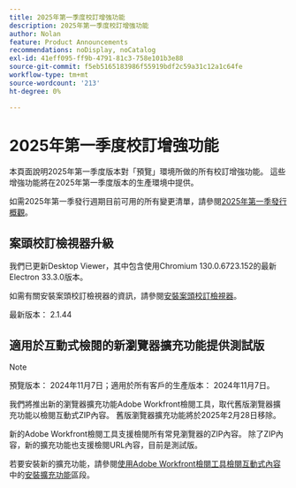```yaml
---
title: 2025年第一季度校訂增強功能
description: 2025年第一季度校訂增強功能
author: Nolan
feature: Product Announcements
recommendations: noDisplay, noCatalog
exl-id: 41eff095-ff9b-4791-81c3-758e101b3e88
source-git-commit: f5eb5165183986f55919bdf2c59a31c12a1c64fe
workflow-type: tm+mt
source-wordcount: '213'
ht-degree: 0%

---
```


# 2025年第一季度校訂增強功能

本頁面說明2025年第一季度版本對「預覽」環境所做的所有校訂增強功能。 這些增強功能將在2025年第一季度版本的生產環境中提供。

如需2025年第一季發行週期目前可用的所有變更清單，請參閱[2025年第一季發行概觀](/help/quicksilver/product-announcements/product-releases/25-q1-release-activity/25-q1-release-overview.md)。

## 案頭校訂檢視器升級

我們已更新Desktop Viewer，其中包含使用Chromium 130.0.6723.152的最新Electron 33.3.0版本。

如需有關安裝案頭校訂檢視器的資訊，請參閱[安裝案頭校訂檢視器](/help/quicksilver/review-and-approve-work/proofing/use-the-desktop-proofing-viewer/installing-desktop-proofing-viewer.md)。


最新版本： 2.1.44

## 適用於互動式檢閱的新瀏覽器擴充功能提供測試版

>[!NOTE]
>
>預覽版本： 2024年11月7日；適用於所有客戶的生產版本： 2024年11月7日。

我們將推出新的瀏覽器擴充功能Adobe Workfront檢閱工具，取代舊版瀏覽器擴充功能以檢閱互動式ZIP內容。 舊版瀏覽器擴充功能將於2025年2月28日移除。

新的Adobe Workfront檢閱工具支援檢閱所有常見瀏覽器的ZIP內容。 除了ZIP內容，新的擴充功能也支援檢閱URL內容，目前是測試版。

若要安裝新的擴充功能，請參閱[使用Adobe Workfront檢閱工具檢閱互動式內容](/help/quicksilver/review-and-approve-work/proofing/reviewing-proofs-within-workfront/review-a-proof/review-proof-in-web-viewer-extension.md)中的[安裝擴充功能](/help/quicksilver/review-and-approve-work/proofing/reviewing-proofs-within-workfront/review-a-proof/review-proof-in-web-viewer-extension.md#install-the-extension)區段。
